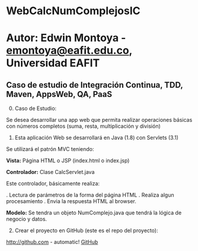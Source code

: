 # WebCalcNumComplejosIC
# Autor: Edwin Montoya - emontoya@eafit.edu.co, Universidad EAFIT

## Caso de estudio de Integración Continua, TDD, Maven, AppsWeb, QA, PaaS

0. Caso de Estudio: 

Se desea desarrollar una app web que permita realizar operaciones básicas con números completos (suma, resta, multiplicación y división)

1. Esta aplicación Web se desarrollará en Java (1.8) con Servlets (3.1)

Se utilizará el patrón MVC teniendo:

**Vista:** Página HTML o JSP (index.html o index.jsp)

**Controlador:** Clase CalcServlet.java

  Este controlador, básicamente realiza:
  
  . Lectura de parámetros de la forma del página HTML
  . Realiza algun procesamiento
  . Envia la respuesta HTML al browser.
  
 **Modelo:** Se tendra un objeto NumComplejo.java que tendrá la lógica de negocio y datos.
 
2. Crear el proyecto en GitHub (este es el repo del proyecto):

http://github.com - automatic!
[GitHub](http://github.com)
 
